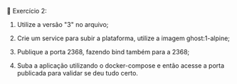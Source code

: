 🚀 Exercício 2:

1. Utilize a versão "3" no arquivo;

2. Crie um service para subir a plataforma, utilize a imagem ghost:1-alpine;

3. Publique a porta 2368, fazendo bind também para a 2368;

4. Suba a aplicação utilizando o docker-compose e então acesse a porta publicada para validar se deu tudo certo.